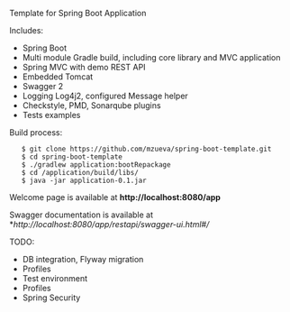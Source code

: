 Template for Spring Boot Application

Includes:

* Spring Boot
* Multi module Gradle build, including core library and MVC application
* Spring MVC with demo REST API
* Embedded Tomcat
* Swagger 2
* Logging Log4j2, configured Message helper
* Checkstyle, PMD, Sonarqube plugins 
* Tests examples

Build process:

 ```
    $ git clone https://github.com/mzueva/spring-boot-template.git
    $ cd spring-boot-template
    $ ./gradlew application:bootRepackage
    $ cd /application/build/libs/
    $ java -jar application-0.1.jar
 ```
 
Welcome page is available at **http://localhost:8080/app**

Swagger documentation is available at **http://localhost:8080/app/restapi/swagger-ui.html#/*


TODO:

* DB integration, Flyway migration
* Profiles
* Test environment
* Profiles
* Spring Security
